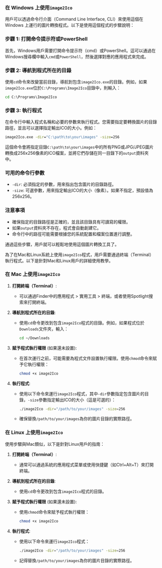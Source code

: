 ### 在 Windows 上使用`image2Ico`

用戶可以透過命令行介面（Command Line Interface, CLI）來使用這個在 Windows 上運行的圖片轉換程式。以下是使用這個程式的步驟說明：

### 步驟 1: 打開命令提示符或PowerShell
首先，Windows用戶需要打開命令提示符（cmd）或PowerShell。這可以通過在Windows搜尋欄中輸入`cmd`或`PowerShell`，然後選擇對應的應用程式來完成。

### 步驟 2: 導航到程式所在的目錄
使用`cd`命令來改變當前目錄，導航到包含`image2Ico.exe`的目錄。例如，如果`image2Ico.exe`位於`C:\Programs\Image2Ico`目錄中，則輸入：

```cmd
cd C:\Programs\Image2Ico
```

### 步驟 3: 執行程式
在命令行中輸入程式名稱和必要的參數來執行程式。您需要指定要轉換圖片的目錄路徑，並且可以選擇指定輸出ICO的大小。例如：

```cmd
image2Ico.exe -dir="C:\path\to\your\images" -size=256
```

這個命令會將指定目錄`C:\path\to\your\images`中的所有PNG或JPG/JPEG圖片轉換成256x256像素的ICO檔案，並將它們存儲在同一目錄下的`output`資料夾中。

### 可用的命令行參數
- `-dir`: 必須指定的參數，用來指出包含圖片的目錄路徑。
- `-size`: 可選參數，用來指定輸出ICO的大小（像素）。如果不指定，預設值為256x256。

### 注意事項
- 確保指定的目錄路徑是正確的，並且該目錄具有可讀寫的權限。
- 如果`output`資料夾不存在，程式會自動創建它。
- 命令行中的路徑可能需要根據您的系統配置和檔案位置進行調整。

通過這些步驟，用戶就可以輕鬆地使用這個圖片轉換工具了。

為了在Mac和Linux系統上使用`image2Ico`程式，用戶需要通過終端（Terminal）執行程式。以下是針對Mac和Linux用戶的詳細使用教學。

### 在 Mac 上使用`image2Ico`

1. **打開終端（Terminal）**:
    - 可以通過Finder中的應用程式 > 實用工具 > 終端，或者使用Spotlight搜索來打開終端。

2. **導航到程式所在的目錄**:
    - 使用`cd`命令更改到包含`image2Ico`程式的目錄。例如，如果程式位於`Downloads`文件夾，輸入：
      ```bash
      cd ~/Downloads
      ```

3. **賦予程式執行權限** (如果還未設置):
    - 在首次運行之前，可能需要為程式文件設置執行權限。使用`chmod`命令來賦予它執行權限：
      ```bash
      chmod +x image2Ico
      ```

4. **執行程式**:
    - 使用以下命令來運行`image2Ico`程式，其中`-dir`參數指定包含圖片的目錄，`-size`參數指定輸出ICO的大小（這是可選的）：
      ```bash
      ./image2Ico -dir="/path/to/your/images" -size=256
      ```
    - 確保替換`/path/to/your/images`為你的圖片目錄的實際路徑。

### 在 Linux 上使用`image2Ico`

使用步驟與Mac類似，以下是針對Linux用戶的指南：

1. **打開終端（Terminal）**:
    - 通常可以通過系統的應用程式菜單或使用快捷鍵（如Ctrl+Alt+T）來打開終端。

2. **導航到程式所在的目錄**:
    - 使用`cd`命令更改到包含`image2Ico`程式的目錄。

3. **賦予程式執行權限** (如果還未設置):
    - 使用`chmod`命令來賦予程式執行權限：
      ```bash
      chmod +x image2Ico
      ```

4. **執行程式**:
    - 使用以下命令來運行`image2Ico`程式：
      ```bash
      ./image2Ico -dir="/path/to/your/images" -size=256
      ```
    - 記得替換`/path/to/your/images`為你的圖片目錄的實際路徑。
